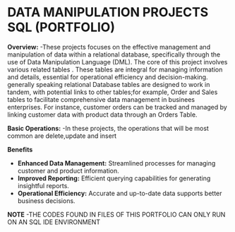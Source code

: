 # DATA MANIPULATION PROJECTS SQL (PORTFOLIO)

**Overview:**
-These projects  focuses on the effective management and manipulation of data within a relational database, specifically through the use of Data Manipulation Language (DML). The core of this project involves various related tables . These tables are integral for managing  information and details, essential for operational efficiency and decision-making.
generally speaking relational Database tables are designed to work in tandem, with potential links to other tables;for example, Order and Sales tables to facilitate comprehensive data management in businees enterprises. For instance, customer orders can be tracked and managed by linking customer data with product data through an Orders Table.

**Basic Operations:**
-In these projects, the operations that will be most common are delete,update and insert

**Benefits**
- **Enhanced Data Management:** Streamlined processes for managing customer and product information.
- **Improved Reporting:** Efficient querying capabilities for generating insightful reports.
- **Operational Efficiency:** Accurate and up-to-date data supports better business decisions.


**NOTE**
-THE CODES FOUND IN FILES OF THIS PORTFOLIO CAN ONLY RUN ON AN SQL IDE ENVIRONMENT
